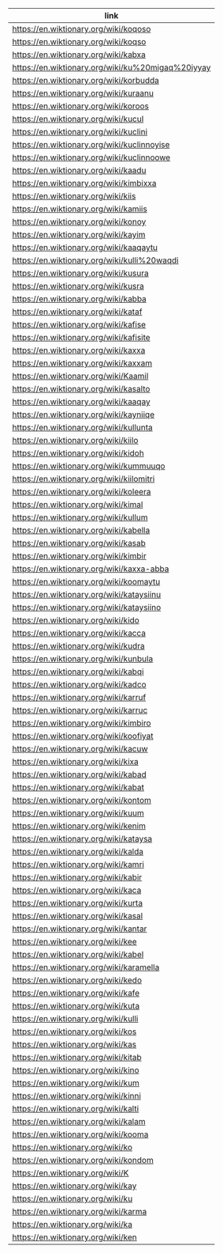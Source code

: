 |link|
|----|
|https://en.wiktionary.org/wiki/koqoso|
|https://en.wiktionary.org/wiki/koqso|
|https://en.wiktionary.org/wiki/kabxa|
|https://en.wiktionary.org/wiki/ku%20migaq%20iyyay|
|https://en.wiktionary.org/wiki/korbudda|
|https://en.wiktionary.org/wiki/kuraanu|
|https://en.wiktionary.org/wiki/koroos|
|https://en.wiktionary.org/wiki/kucul|
|https://en.wiktionary.org/wiki/kuclini|
|https://en.wiktionary.org/wiki/kuclinnoyise|
|https://en.wiktionary.org/wiki/kuclinnoowe|
|https://en.wiktionary.org/wiki/kaadu|
|https://en.wiktionary.org/wiki/kimbixxa|
|https://en.wiktionary.org/wiki/kiis|
|https://en.wiktionary.org/wiki/kamiis|
|https://en.wiktionary.org/wiki/konoy|
|https://en.wiktionary.org/wiki/kayim|
|https://en.wiktionary.org/wiki/kaaqaytu|
|https://en.wiktionary.org/wiki/kulli%20waqdi|
|https://en.wiktionary.org/wiki/kusura|
|https://en.wiktionary.org/wiki/kusra|
|https://en.wiktionary.org/wiki/kabba|
|https://en.wiktionary.org/wiki/kataf|
|https://en.wiktionary.org/wiki/kafise|
|https://en.wiktionary.org/wiki/kafisite|
|https://en.wiktionary.org/wiki/kaxxa|
|https://en.wiktionary.org/wiki/kaxxam|
|https://en.wiktionary.org/wiki/Kaamil|
|https://en.wiktionary.org/wiki/kasalto|
|https://en.wiktionary.org/wiki/kaaqay|
|https://en.wiktionary.org/wiki/kayniiqe|
|https://en.wiktionary.org/wiki/kullunta|
|https://en.wiktionary.org/wiki/kiilo|
|https://en.wiktionary.org/wiki/kidoh|
|https://en.wiktionary.org/wiki/kummuuqo|
|https://en.wiktionary.org/wiki/kiilomitri|
|https://en.wiktionary.org/wiki/koleera|
|https://en.wiktionary.org/wiki/kimal|
|https://en.wiktionary.org/wiki/kullum|
|https://en.wiktionary.org/wiki/kabella|
|https://en.wiktionary.org/wiki/kasab|
|https://en.wiktionary.org/wiki/kimbir|
|https://en.wiktionary.org/wiki/kaxxa-abba|
|https://en.wiktionary.org/wiki/koomaytu|
|https://en.wiktionary.org/wiki/kataysiinu|
|https://en.wiktionary.org/wiki/kataysiino|
|https://en.wiktionary.org/wiki/kido|
|https://en.wiktionary.org/wiki/kacca|
|https://en.wiktionary.org/wiki/kudra|
|https://en.wiktionary.org/wiki/kunbula|
|https://en.wiktionary.org/wiki/kabqi|
|https://en.wiktionary.org/wiki/kadco|
|https://en.wiktionary.org/wiki/karruf|
|https://en.wiktionary.org/wiki/karruc|
|https://en.wiktionary.org/wiki/kimbiro|
|https://en.wiktionary.org/wiki/koofiyat|
|https://en.wiktionary.org/wiki/kacuw|
|https://en.wiktionary.org/wiki/kixa|
|https://en.wiktionary.org/wiki/kabad|
|https://en.wiktionary.org/wiki/kabat|
|https://en.wiktionary.org/wiki/kontom|
|https://en.wiktionary.org/wiki/kuum|
|https://en.wiktionary.org/wiki/kenim|
|https://en.wiktionary.org/wiki/kataysa|
|https://en.wiktionary.org/wiki/kalda|
|https://en.wiktionary.org/wiki/kamri|
|https://en.wiktionary.org/wiki/kabir|
|https://en.wiktionary.org/wiki/kaca|
|https://en.wiktionary.org/wiki/kurta|
|https://en.wiktionary.org/wiki/kasal|
|https://en.wiktionary.org/wiki/kantar|
|https://en.wiktionary.org/wiki/kee|
|https://en.wiktionary.org/wiki/kabel|
|https://en.wiktionary.org/wiki/karamella|
|https://en.wiktionary.org/wiki/kedo|
|https://en.wiktionary.org/wiki/kafe|
|https://en.wiktionary.org/wiki/kuta|
|https://en.wiktionary.org/wiki/kulli|
|https://en.wiktionary.org/wiki/kos|
|https://en.wiktionary.org/wiki/kas|
|https://en.wiktionary.org/wiki/kitab|
|https://en.wiktionary.org/wiki/kino|
|https://en.wiktionary.org/wiki/kum|
|https://en.wiktionary.org/wiki/kinni|
|https://en.wiktionary.org/wiki/kalti|
|https://en.wiktionary.org/wiki/kalam|
|https://en.wiktionary.org/wiki/kooma|
|https://en.wiktionary.org/wiki/ko|
|https://en.wiktionary.org/wiki/kondom|
|https://en.wiktionary.org/wiki/K|
|https://en.wiktionary.org/wiki/kay|
|https://en.wiktionary.org/wiki/ku|
|https://en.wiktionary.org/wiki/karma|
|https://en.wiktionary.org/wiki/ka|
|https://en.wiktionary.org/wiki/ken|
